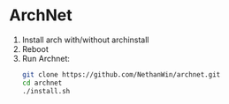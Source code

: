 # ArchNet
1. Install arch with/without archinstall
2. Reboot
3. Run Archnet:
   ```bash
   git clone https://github.com/NethanWin/archnet.git
   cd archnet
   ./install.sh
   ```
